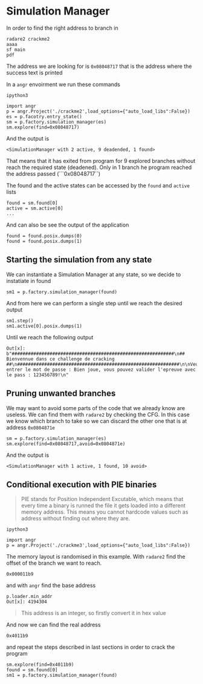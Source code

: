 # Simulation Manager

In order to find the right address to branch in

```
radare2 crackme2
aaaa
sf main
pdf
```
The address we are looking for is ```0x08048717``` that is the address where the success text is printed

In a ```angr``` envoirment we run these commands
 
```
ipython3

import angr
p = angr.Project('./crackme2',load_options={"auto_load_libs":False})
es = p.facotry.entry_state()
sm = p.factory.simulation_manager(es)
sm.explore(find=0x08048717)
```

And the output is

``` 
<SimulationManager with 2 active, 9 deadended, 1 found> 
```
That means that it has exited from program for 9 explored branches without reach the required state (deadened). Only in 1 branch he program reached the address passed (```0x08048717``)

The found and the active states can be accessed by the ```found``` and ```active``` lists
```
found = sm.found[0]
active = sm.active[0]
...
```

And can also be see the output of the application 

```
found = found.posix.dumps(0)
found = found.posix.dumps(1)
```

## Starting the simulation from any state

We can instantiate a Simulation Manager at any state, so we decide to instatiate in found
```
sm1 = p.factory.simulation_manager(found)
```
And from here we can perform a single step until we reach the desired output
```
sm1.step()
sm1.active[0].posix.dumps(1)
```

Until we reach the following output
```
Out[x]: b"############################################################\n##        Bienvennue dans ce challenge de cracking        ##\n############################################################\n\nVeuillez entrer le mot de passe : Bien joue, vous pouvez valider l'epreuve avec le pass : 123456789!\n"
```

## Pruning unwanted branches

We may want to avoid some parts of the code that we already know are useless. We can find them with ```radare2``` by checking the CFG. In this case we know which branch to take so we can discard the other one that is at address ```0x0804871e```

```
sm = p.factory.simulation_manager(es)
sm.explore(find=0x08048717,avoid=0x0804871e)

```
And the output is

``` 
<SimulationManager with 1 active, 1 found, 10 avoid> 
```
## Conditional execution with PIE binaries

> PIE stands for Position Independent Excutable, which means that every time a binary is runned the file it gets loaded into a different memory address. This means you cannot hardcode values such as address without finding out where they are.

```
ipython3

import angr
p = angr.Project('./crackme3',load_options={"auto_load_libs":False})
```

The memory layout is randomised in this example. With ```radare2``` find the offset of the branch we want to reach.
```
0x000011b9
```
and with ```angr```  find the base address
```
p.loader.min_addr
Out[x]: 4194304

```
> This address is an integer, so firstly convert it in hex value

And now we can find the real address
```
0x4011b9
```
and repeat the steps described in last sections in order to crack the program

```
sm.explore(find=0x4011b9)
found = sm.found[0]
sm1 = p.factory.simulation_manager(found)
```
